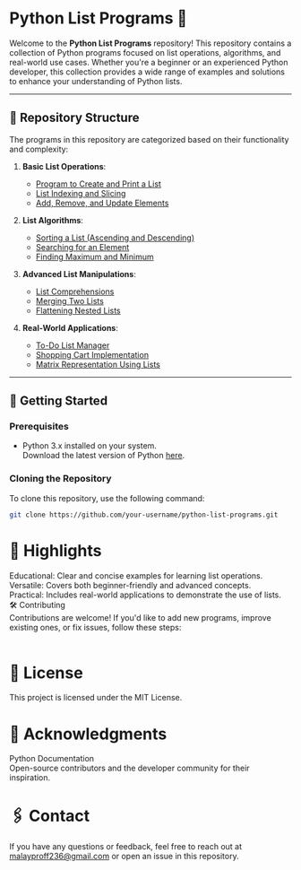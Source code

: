 # Python List Programs 🐍

Welcome to the **Python List Programs** repository! This repository contains a collection of Python programs focused on list operations, algorithms, and real-world use cases. Whether you're a beginner or an experienced Python developer, this collection provides a wide range of examples and solutions to enhance your understanding of Python lists.

---

## 📂 Repository Structure

The programs in this repository are categorized based on their functionality and complexity:

1. **Basic List Operations**:
   - [Program to Create and Print a List](./basic/create_and_print_list.py)
   - [List Indexing and Slicing](./basic/list_indexing_and_slicing.py)
   - [Add, Remove, and Update Elements](./basic/add_remove_update.py)

2. **List Algorithms**:
   - [Sorting a List (Ascending and Descending)](./algorithms/sorting.py)
   - [Searching for an Element](./algorithms/searching.py)
   - [Finding Maximum and Minimum](./algorithms/max_min.py)

3. **Advanced List Manipulations**:
   - [List Comprehensions](./advanced/list_comprehensions.py)
   - [Merging Two Lists](./advanced/merge_lists.py)
   - [Flattening Nested Lists](./advanced/flatten_nested_list.py)

4. **Real-World Applications**:
   - [To-Do List Manager](./applications/todo_list_manager.py)
   - [Shopping Cart Implementation](./applications/shopping_cart.py)
   - [Matrix Representation Using Lists](./applications/matrix_representation.py)

---

## 🚀 Getting Started

### Prerequisites
- Python 3.x installed on your system.  
  Download the latest version of Python [here](https://www.python.org/downloads/).

### Cloning the Repository
To clone this repository, use the following command:

```bash
git clone https://github.com/your-username/python-list-programs.git
```
# 📖 Highlights
Educational: Clear and concise examples for learning list operations.<br>
Versatile: Covers both beginner-friendly and advanced concepts.<br>
Practical: Includes real-world applications to demonstrate the use of lists.<br>
🛠️ Contributing<br>
Contributions are welcome! If you'd like to add new programs, improve existing ones, or fix issues, follow these steps:<br><br>

# 📜 License<br>
This project is licensed under the MIT License.<br>

# 🌟 Acknowledgments<br>
Python Documentation<br>
Open-source contributors and the developer community for their inspiration.<br>
# 🖇️ Contact<br>
If you have any questions or feedback, feel free to reach out at malayproff236@gmail.com or open an issue in this repository.

